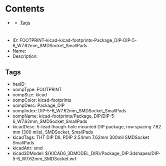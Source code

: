 



Contents
========

* [](#)
	* [Tags](#tags)

# 

- ID: FOOTPRINT-kicad-kicad-footprints-Package_DIP-DIP-5-6_W7.62mm_SMDSocket_SmallPads
- Name: 
- Description: 

## Tags

- hexID: 
- oompType: FOOTPRINT
- oompSize: kicad
- oompColor: kicad-footprints
- oompDesc: Package_DIP
- oompIndex: DIP-5-6_W7.62mm_SMDSocket_SmallPads
- oompName: kicad-footprints/Package_DIP/DIP-5-6_W7.62mm_SMDSocket_SmallPads
- kicadDesc: 5-lead though-hole mounted DIP package, row spacing 7.62 mm (300 mils), SMDSocket, SmallPads
- kicadTags: THT DIP DIL PDIP 2.54mm 7.62mm 300mil SMDSocket SmallPads
- kicadAttr: smd
- kicad3DModel: ${KICAD6_3DMODEL_DIR}/Package_DIP.3dshapes/DIP-5-6_W7.62mm_SMDSocket.wrl
